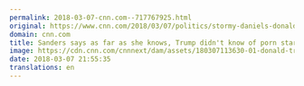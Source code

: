 ```yaml
---
permalink: 2018-03-07-cnn.com--717767925.html
original: https://www.cnn.com/2018/03/07/politics/stormy-daniels-donald-trump-payment/index.html
domain: cnn.com
title: Sanders says as far as she knows, Trump didn't know of porn star payment
image: https://cdn.cnn.com/cnnnext/dam/assets/180307113630-01-donald-trump-stormy-daniels-split-super-tease.jpg
date: 2018-03-07 21:55:35
translations: en
---
```


